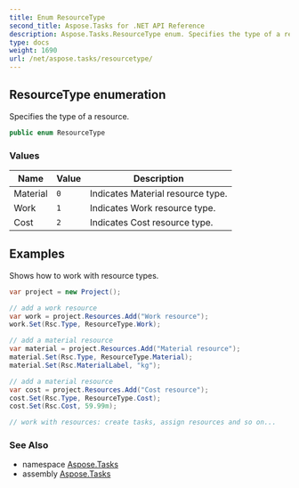 ```yaml
---
title: Enum ResourceType
second_title: Aspose.Tasks for .NET API Reference
description: Aspose.Tasks.ResourceType enum. Specifies the type of a resource
type: docs
weight: 1690
url: /net/aspose.tasks/resourcetype/
---
```

## ResourceType enumeration

Specifies the type of a resource.

```csharp
public enum ResourceType
```

### Values

| Name | Value | Description |
| --- | --- | --- |
| Material | `0` | Indicates Material resource type. |
| Work | `1` | Indicates Work resource type. |
| Cost | `2` | Indicates Cost resource type. |

## Examples

Shows how to work with resource types.

```csharp
var project = new Project();

// add a work resource
var work = project.Resources.Add("Work resource");
work.Set(Rsc.Type, ResourceType.Work);

// add a material resource
var material = project.Resources.Add("Material resource");
material.Set(Rsc.Type, ResourceType.Material);
material.Set(Rsc.MaterialLabel, "kg");

// add a material resource
var cost = project.Resources.Add("Cost resource");
cost.Set(Rsc.Type, ResourceType.Cost);
cost.Set(Rsc.Cost, 59.99m);

// work with resources: create tasks, assign resources and so on...
```

### See Also

* namespace [Aspose.Tasks](../../aspose.tasks/)
* assembly [Aspose.Tasks](../../)


